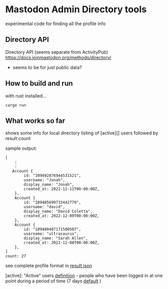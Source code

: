# Mastodon Admin Directory tools

experimental code for finding all the profile info


## Directory API

Directory API (seems separate from ActivityPub)
https://docs.joinmastodon.org/methods/directory/
- seems to be for just public data?

## How to build and run

with rust installed...
```
cargo run
```

## What works so far
shows some info for local directory listing of [active][] users
followed by result count

sample output:
```
[
    :
    :
   Account {
        id: "109492876944531521",
        username: "Jonah",
        display_name: "Jonah",
        created_at: 2022-12-11T00:00:00Z,
    },
    Account {
        id: "109485699733442779",
        username: "david",
        display_name: "David Coletta",
        created_at: 2022-12-09T00:00:00Z,
    },
    Account {
        id: "109480407171500507",
        username: "ultrasaurus",
        display_name: "Sarah Allen",
        created_at: 2022-12-08T00:00:00Z,
    },
]
count: 27

```

see complete profile format in [result.json](result.json) 


[active]: "Active" users [definition](https://github.com/mastodon/mastodon/discussions/18920) - people who have been logged in at one point during a period of time (7 days [default](https://github.com/mastodon/mastodon/blob/main/app/models/user.rb) )
